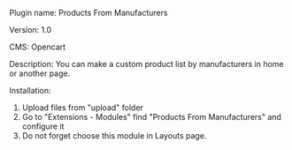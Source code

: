 
Plugin name: Products From Manufacturers

Version: 1.0

CMS:
Opencart

Description:
You can make a custom product list by manufacturers in home or another page. 

Installation:
1. Upload files from "upload" folder
2. Go to "Extensions - Modules" find "Products From Manufacturers" and configure it
3. Do not forget choose this module in Layouts page.
